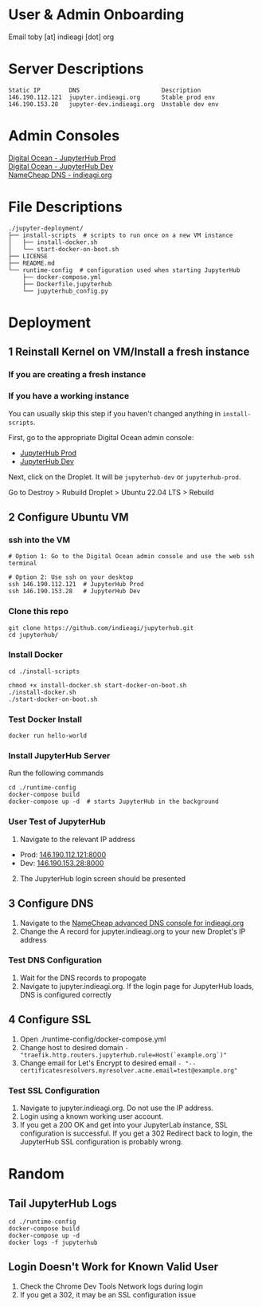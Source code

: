 # User & Admin Onboarding
Email toby [at] indieagi [dot] org

# Server Descriptions
```
Static IP        DNS                       Description
146.190.112.121  jupyter.indieagi.org      Stable prod env  
146.190.153.28   jupyter-dev.indieagi.org  Unstable dev env  
```

# Admin Consoles
[Digital Ocean - JupyterHub Prod](https://cloud.digitalocean.com/projects/56c8818b-0d9d-4987-9f19-dd2e8d1cc76b/resources?i=1bc925)  
[Digital Ocean - JupyterHub Dev](https://cloud.digitalocean.com/projects/85397053-3e63-4e04-a7ea-17801702c52d/resources?i=1bc925)  
[NameCheap DNS - indieagi.org](https://ap.www.namecheap.com/domains/domaincontrolpanel/indieagi.org/domain)

# File Descriptions
```
./jupyter-deployment/
├── install-scripts  # scripts to run once on a new VM instance
│   ├── install-docker.sh
│   └── start-docker-on-boot.sh
├── LICENSE
├── README.md
└── runtime-config  # configuration used when starting JupyterHub
    ├── docker-compose.yml
    ├── Dockerfile.jupyterhub
    └── jupyterhub_config.py
```

# Deployment
## 1 Reinstall Kernel on VM/Install a fresh instance

### If you are creating a fresh instance


### If you have a working instance
You can usually skip this step if you haven't changed anything in `install-scripts`.

First, go to the appropriate Digital Ocean admin console:  
- [JupyterHub Prod](https://cloud.digitalocean.com/projects/56c8818b-0d9d-4987-9f19-dd2e8d1cc76b/resources?i=1bc925)  
- [JupyterHub Dev](https://cloud.digitalocean.com/projects/85397053-3e63-4e04-a7ea-17801702c52d/resources?i=1bc925) 

Next, click on the Droplet. It will be `jupyterhub-dev` or `jupyterhub-prod`.

Go to Destroy > Rubuild Droplet > Ubuntu 22.04 LTS > Rebuild
 
## 2 Configure Ubuntu VM
### ssh into the VM
```
# Option 1: Go to the Digital Ocean admin console and use the web ssh terminal

# Option 2: Use ssh on your desktop
ssh 146.190.112.121  # JupyterHub Prod
ssh 146.190.153.28   # JupyterHub Dev
```
### Clone this repo
```
git clone https://github.com/indieagi/jupyterhub.git
cd jupyterhub/
```

### Install Docker
```
cd ./install-scripts

chmod +x install-docker.sh start-docker-on-boot.sh
./install-docker.sh
./start-docker-on-boot.sh
```

### Test Docker Install
```
docker run hello-world
```

### Install JupyterHub Server
Run the following commands
```
cd ./runtime-config
docker-compose build
docker-compose up -d  # starts JupyterHub in the background
```

### User Test of JupyterHub
1. Navigate to the relevant IP address  
- Prod: [146.190.112.121:8000](http://146.190.112.121:8000)  
- Dev: [146.190.153.28:8000](http://146.190.153.28:8000) 
2. The JupyterHub login screen should be presented

## 3 Configure DNS
1. Navigate to the [NameCheap advanced DNS console for indieagi.org](https://ap.www.namecheap.com/Domains/DomainControlPanel/indieagi.org/advancedns)
2. Change the A record for jupyter.indieagi.org to your new Droplet's IP address

### Test DNS Configuration
1. Wait for the DNS records to propogate
2. Navigate to jupyter.indieagi.org. If the login page for JupyterHub loads, DNS is configured correctly

## 4 Configure SSL
1. Open ./runtime-config/docker-compose.yml
2. Change host to desired domain ```- "traefik.http.routers.jupyterhub.rule=Host(`example.org`)"```
3. Change email for Let's Encrypt to desired email ```- "--certificatesresolvers.myresolver.acme.email=test@example.org"```

### Test SSL Configuration
1. Navigate to jupyter.indieagi.org. Do not use the IP address.
2. Login using a known working user account.
3. If you get a 200 OK and get into your JupyterLab instance, SSL configuration is successful. If you get a 302 Redirect back to login, the JupyterHub SSL configuration is probably wrong.

# Random
## Tail JupyterHub Logs
```
cd ./runtime-config
docker-compose build
docker-compose up -d
docker logs -f jupyterhub
```
## Login Doesn't Work for Known Valid User
1. Check the Chrome Dev Tools Network logs during login
2. If you get a 302, it may be an SSL configuration issue
